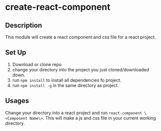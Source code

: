 # create-react-component

## Description
This module will create a react component and css file for a react project.

## Set Up
1. Download or clone repo
2. change your directory into the project you just cloned/downloaded down.
3. run `npm install` to install all dependencies fo project.
4. run `npm install -g` in the same directory as project.

## Usages
Change your directory into a react project and run `react-component \<Component Name\>`. This will make a js and css file in your current working directory.
